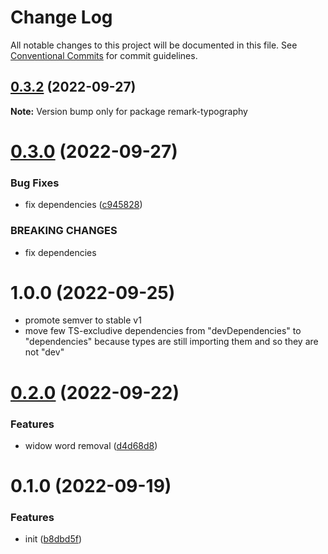 # Change Log

All notable changes to this project will be documented in this file.
See [Conventional Commits](https://conventionalcommits.org) for commit guidelines.

## [0.3.2](https://github.com/codsen/codsen/compare/remark-typography@0.3.1...remark-typography@0.3.2) (2022-09-27)

**Note:** Version bump only for package remark-typography





# [0.3.0](https://github.com/codsen/codsen/compare/remark-typography@0.2.0...remark-typography@0.3.0) (2022-09-27)

### Bug Fixes

- fix dependencies ([c945828](https://github.com/codsen/codsen/commit/c945828389167e9e304b29dd6b3a5ad4e5551f9e))

### BREAKING CHANGES

- fix dependencies

# 1.0.0 (2022-09-25)

- promote semver to stable v1
- move few TS-excludive dependencies from "devDependencies" to "dependencies" because types are still importing them and so they are not "dev"

# [0.2.0](https://github.com/codsen/codsen/compare/remark-typography@0.1.0...remark-typography@0.2.0) (2022-09-22)

### Features

- widow word removal ([d4d68d8](https://github.com/codsen/codsen/commit/d4d68d8a1331cf32a41eb1d9ca3f49bb464c59ef))

# 0.1.0 (2022-09-19)

### Features

- init ([b8dbd5f](https://github.com/codsen/codsen/commit/b8dbd5f74bd831da147f2d8a469996e6cbd14022))
